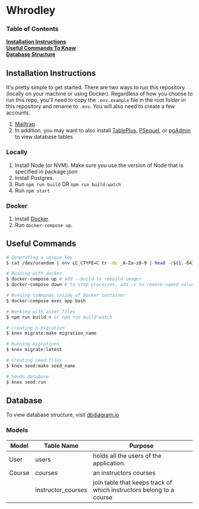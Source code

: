 # Whrodley

### Table of Contents

**[Installation Instructions](#installation-instructions)**<br>
**[Useful Commands To Know](#useful-commands)**<br>
**[Database Structure](#database)**<br>

## Installation Instructions

It's pretty simple to get started. There are two ways to run this repository (locally on your machine or using Docker).
Regardless of how you choose to run this repo, you'll need to copy the `.env.example` file in the
root folder in this repository and rename to `.env`. You will also need to create a few accounts.

1. [Mailtrap](https://mailtrap.io)
2. In addition, you may want to also install [TablePlus](https://www.tableplus.io/download), [PSequel](http://www.psequel.com), or [pgAdmin](https://www.pgadmin.org/download/) to view database tables

### Locally

1. Install Node (or NVM). Make sure you use the version of Node that is specified in package.json
2. Install Postgres.
3. Run `npm run build` OR `npm run build:watch`
4. Run `npm start`

### Docker

1. Install [Docker](https://www.docker.com/products/docker-desktop).
2. Run `docker-compose up`.

## Useful Commands

```bash
# Generating a unique key
$ cat /dev/urandom | env LC_CTYPE=C tr -dc _A-Za-z0-9 | head -c${1:-64}

# Running with docker
$ docker-compose up # add --build to rebuild images
$ docker-compose down # to stop processes, add -v to remove named volumes

# Running commands inside of Docker container
$ docker-compose exec app bash

# Working with asset files
$ npm run build # or npm run build:watch

# Creating a migration
$ knex migrate:make migration_name

# Running migrations
$ knex migrate:latest

# Creating seed files
$ knex seed:make seed_name

# Seeds database
$ knex seed:run
```

## Database

To view database structure, visit [dbdiagram.io](https://dbdiagram.io/d/5e8fb55139d18f5553fd6263)

### Models

| Model  | Table Name         | Purpose                                                             |
| ------ | ------------------ | ------------------------------------------------------------------- |
| User   | users              | holds all the users of the application.                             |
| Course | courses            | an instructors courses                                              |
|        | instructor_courses | join table that keeps track of which instructors belong to a course |
